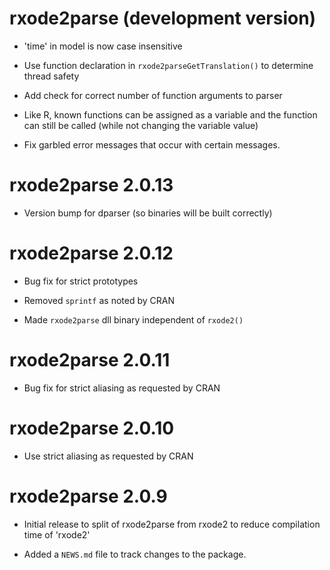# rxode2parse (development version)

* 'time' in model is now case insensitive

* Use function declaration in `rxode2parseGetTranslation()` to
  determine thread safety

* Add check for correct number of function arguments to parser

* Like R, known functions can be assigned as a variable and the
  function can still be called (while not changing the variable value)

* Fix garbled error messages that occur with certain messages.

# rxode2parse 2.0.13

* Version bump for dparser (so binaries will be built correctly)

# rxode2parse 2.0.12

* Bug fix for strict prototypes

* Removed `sprintf` as noted by CRAN

* Made `rxode2parse` dll binary independent of `rxode2()`

# rxode2parse 2.0.11

* Bug fix for strict aliasing as requested by CRAN

# rxode2parse 2.0.10

* Use strict aliasing as requested by CRAN

# rxode2parse 2.0.9

* Initial release to split of rxode2parse from rxode2 to reduce 
  compilation time of 'rxode2'

* Added a `NEWS.md` file to track changes to the package.
